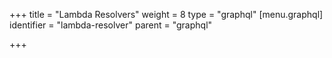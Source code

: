 +++
title = "Lambda Resolvers"
weight = 8
type = "graphql"
[menu.graphql]
  identifier = "lambda-resolver"
  parent = "graphql"

+++

